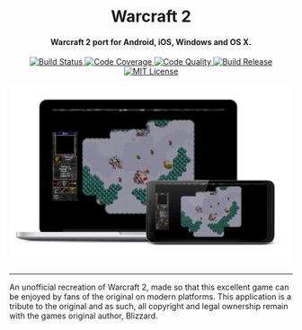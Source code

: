 <h1 align="center">Warcraft 2</h1>

<h4 align="center">Warcraft 2 port for Android, iOS, Windows and OS X. </h4>

<p align="center">
    <a href="https://travis-ci.com/blairisme/warcraft">
        <img src="https://travis-ci.com/blairisme/warcraft.svg?token=xAbCzFqN7meosKLcCcxB&branch=develop"
            alt="Build Status"/>
    </a>
    <a href="https://codecov.io/gh/blairisme/warcraft">
        <img src="https://codecov.io/gh/blairisme/warcraft/branch/develop/graph/badge.svg?token=mJVgDaze7L" 
            alt="Code Coverage"/>
    </a>
    <a href="https://codeclimate.com/github/blairisme/warcraft/maintainability">
        <img src="https://api.codeclimate.com/v1/badges/0c61118331b6168cb5e9/maintainability" 
            alt="Code Quality"/>
    </a>
    <a href="https://github.com/blairisme/warcraft/releases/tag/v0.1-alpha">
        <img src="https://img.shields.io/badge/release-v0.1-blue.svg"
            alt="Build Release"/>
    </a>
    <a href="https://github.com/blairisme/warcraft/blob/develop/LICENSE">
        <img src="https://img.shields.io/badge/license-MIT-blue.svg"
            alt="MIT License"/>
    </a>
</p>

![Alt text](/docs/combined.png?raw=true "Application")

---

An unofficial recreation of Warcraft 2, made so that this excellent game can be enjoyed by fans of the original on modern platforms. This application is a tribute to the original and as such, all copyright and legal ownership remain with the games original author, Blizzard.









